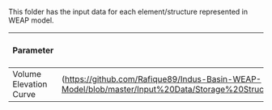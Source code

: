 This folder has the input data for each element/structure represented in WEAP model.

Parameter | Value | Significance of Parameter | Quality of Data | Required Data
--- | --- | --- | --- | --- |
Volume Elevation Curve | (https://github.com/Rafique89/Indus-Basin-WEAP-Model/blob/master/Input%20Data/Storage%20Structures%20Reservoirs/Tarbela/Volume%20Elevation%20Curve.csv) | High Significance | Shit Quality | Very Much required
